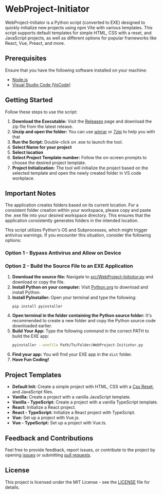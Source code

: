 # WebProject-Initiator

WebProject-Initiator is a Python script (converted to EXE) designed to quickly initialize new projects using npm Vite with various templates. This script supports default templates for simple HTML, CSS with a reset, and JavaScript projects, as well as different options for popular frameworks like React, Vue, Preact, and more.

## Prerequisites

Ensure that you have the following software installed on your machine:

- [Node.js](https://nodejs.org/en)
- [Visual Studio Code (VsCode)](https://code.visualstudio.com/)

## Getting Started

Follow these steps to use the script:

1. **Download the Executable:** Visit the [Releases](https://github.com/your-username/Create-Vite-Project/releases) page and download the zip file from the latest release.
2.  **Unzip and open the folder:** You can use [winrar](https://www.win-rar.com) or [7zip](https://www.7-zip.org/) to help you with that
3. **Run the Script:** Double-click on .exe to launch the tool.
4. **Select Name for your project**
5. **Select location**
6. **Select Project Template number:** Follow the on-screen prompts to choose the desired project template.
7. **Project Initialization:** The tool will initialize the project based on the selected template and open the newly created folder in VS code workplace.

## Important Notes

The application creates folders based on its current location. For a consistent folder creation within your workspace, please copy and paste the .exe file into your desired workspace directory. This ensures that the application consistently generates folders in the intended location.

This script utilizes Python's OS and Subprocesses, which might trigger antivirus warnings. If you encounter this situation, consider the following options:

### Option 1 - Bypass Antivirus and Allow on Device

### Option 2 - Build the Source File to an EXE Application

1. **Download the source file:** Navigate to [src/WebProject-Initiotor.py](https://github.com/ShadiBn/WebProject-Initiotor/blob/main/src/WebProject-Initiotor.py) and download or copy the file.
2. **Install Python on your computer:** Visit [Python.org](https://www.python.org/downloads/) to download and install Python.
3. **Install PyInstaller:** Open your terminal and type the following:
   ```bash
   pip install pyinstaller
   ```
4. **Open terminal in the folder containing the Python source folder:** It's recommended to create a new folder and copy the Python source code downloaded earlier.
5. **Build Your App:** Type the following command in the correct PATH to build the EXE app:
   ```bash
   pyinstaller --onefile Path/To/Folder/WebProject-Initiotor.py
   ```
6. **Find your app:** You will find your EXE app in the `dist` folder.
7. **Have Fun Coding!**

## Project Templates

- **Default Init:** Create a simple project with HTML, CSS with a [Css Reset](https://github.com/ShadiBn/My-Css-Reset), and JavaScript files.
- **Vanilla:** Create a project with a vanilla JavaScript template.
- **Vanilla - TypeScript:** Create a project with a vanilla TypeScript template.
- **React:** Initialize a React project.
- **React - TypeScript:** Initialize a React project with TypeScript.
- **Vue:** Set up a project with Vue.js.
- **Vue - TypeScript:** Set up a project with Vue.ts.

## Feedback and Contributions

Feel free to provide feedback, report issues, or contribute to the project by opening [issues](https://github.com/ShadiBn/WebProject-Initiotor/issues) or submitting [pull requests](https://github.com/ShadiBn/WebProject-Initiotor/pulls).

## License

This project is licensed under the MIT License - see the [LICENSE](LICENSE) file for details.
